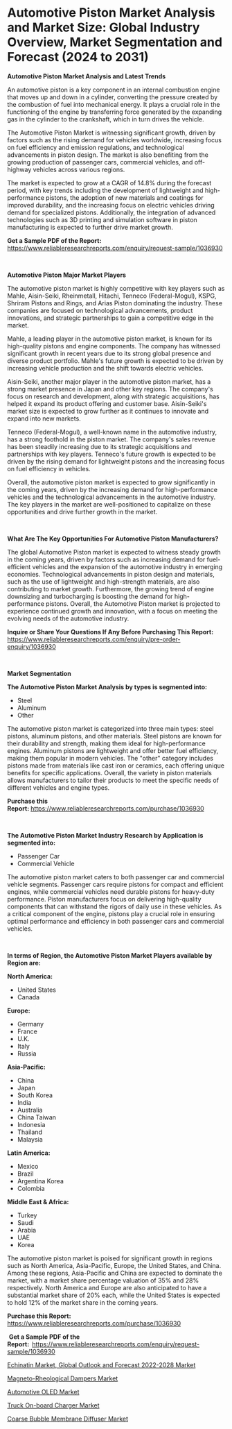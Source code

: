 <p><h1>Automotive Piston Market Analysis and Market Size: Global Industry Overview, Market Segmentation and Forecast (2024 to 2031)</h1></p><p><strong>Automotive Piston Market Analysis and Latest Trends</strong></p>
<p><p>An automotive piston is a key component in an internal combustion engine that moves up and down in a cylinder, converting the pressure created by the combustion of fuel into mechanical energy. It plays a crucial role in the functioning of the engine by transferring force generated by the expanding gas in the cylinder to the crankshaft, which in turn drives the vehicle.</p><p>The Automotive Piston Market is witnessing significant growth, driven by factors such as the rising demand for vehicles worldwide, increasing focus on fuel efficiency and emission regulations, and technological advancements in piston design. The market is also benefiting from the growing production of passenger cars, commercial vehicles, and off-highway vehicles across various regions.</p><p>The market is expected to grow at a CAGR of 14.8% during the forecast period, with key trends including the development of lightweight and high-performance pistons, the adoption of new materials and coatings for improved durability, and the increasing focus on electric vehicles driving demand for specialized pistons. Additionally, the integration of advanced technologies such as 3D printing and simulation software in piston manufacturing is expected to further drive market growth.</p></p>
<p><strong>Get a Sample PDF of the Report:&nbsp;</strong> <a href="https://www.reliableresearchreports.com/enquiry/request-sample/1036930">https://www.reliableresearchreports.com/enquiry/request-sample/1036930</a></p>
<p>&nbsp;</p>
<p><strong>Automotive Piston Major Market Players</strong></p>
<p><p>The automotive piston market is highly competitive with key players such as Mahle, Aisin-Seiki, Rheinmetall, Hitachi, Tenneco (Federal-Mogul), KSPG, Shriram Pistons and Rings, and Arias Piston dominating the industry. These companies are focused on technological advancements, product innovations, and strategic partnerships to gain a competitive edge in the market.</p><p>Mahle, a leading player in the automotive piston market, is known for its high-quality pistons and engine components. The company has witnessed significant growth in recent years due to its strong global presence and diverse product portfolio. Mahle's future growth is expected to be driven by increasing vehicle production and the shift towards electric vehicles.</p><p>Aisin-Seiki, another major player in the automotive piston market, has a strong market presence in Japan and other key regions. The company's focus on research and development, along with strategic acquisitions, has helped it expand its product offering and customer base. Aisin-Seiki's market size is expected to grow further as it continues to innovate and expand into new markets.</p><p>Tenneco (Federal-Mogul), a well-known name in the automotive industry, has a strong foothold in the piston market. The company's sales revenue has been steadily increasing due to its strategic acquisitions and partnerships with key players. Tenneco's future growth is expected to be driven by the rising demand for lightweight pistons and the increasing focus on fuel efficiency in vehicles.</p><p>Overall, the automotive piston market is expected to grow significantly in the coming years, driven by the increasing demand for high-performance vehicles and the technological advancements in the automotive industry. The key players in the market are well-positioned to capitalize on these opportunities and drive further growth in the market.</p></p>
<p>&nbsp;</p>
<p><strong>What Are The Key Opportunities For Automotive Piston Manufacturers?</strong></p>
<p><p>The global Automotive Piston market is expected to witness steady growth in the coming years, driven by factors such as increasing demand for fuel-efficient vehicles and the expansion of the automotive industry in emerging economies. Technological advancements in piston design and materials, such as the use of lightweight and high-strength materials, are also contributing to market growth. Furthermore, the growing trend of engine downsizing and turbocharging is boosting the demand for high-performance pistons. Overall, the Automotive Piston market is projected to experience continued growth and innovation, with a focus on meeting the evolving needs of the automotive industry.</p></p>
<p><strong>Inquire or Share Your Questions If Any Before Purchasing This Report:</strong> <a href="https://www.reliableresearchreports.com/enquiry/pre-order-enquiry/1036930">https://www.reliableresearchreports.com/enquiry/pre-order-enquiry/1036930</a></p>
<p>&nbsp;</p>
<p><strong>Market Segmentation</strong></p>
<p><strong>The Automotive Piston Market Analysis by types is segmented into:</strong></p>
<p><ul><li>Steel</li><li>Aluminum</li><li>Other</li></ul></p>
<p><p>The automotive piston market is categorized into three main types: steel pistons, aluminum pistons, and other materials. Steel pistons are known for their durability and strength, making them ideal for high-performance engines. Aluminum pistons are lightweight and offer better fuel efficiency, making them popular in modern vehicles. The "other" category includes pistons made from materials like cast iron or ceramics, each offering unique benefits for specific applications. Overall, the variety in piston materials allows manufacturers to tailor their products to meet the specific needs of different vehicles and engine types.</p></p>
<p><strong>Purchase this Report:&nbsp;</strong><a href="https://www.reliableresearchreports.com/purchase/1036930">https://www.reliableresearchreports.com/purchase/1036930</a></p>
<p>&nbsp;</p>
<p><strong>The Automotive Piston Market Industry Research by Application is segmented into:</strong></p>
<p><ul><li>Passenger Car</li><li>Commercial Vehicle</li></ul></p>
<p><p>The automotive piston market caters to both passenger car and commercial vehicle segments. Passenger cars require pistons for compact and efficient engines, while commercial vehicles need durable pistons for heavy-duty performance. Piston manufacturers focus on delivering high-quality components that can withstand the rigors of daily use in these vehicles. As a critical component of the engine, pistons play a crucial role in ensuring optimal performance and efficiency in both passenger cars and commercial vehicles.</p></p>
<p>&nbsp;</p>
<p><strong>In terms of Region, the Automotive Piston Market Players available by Region are:</strong></p>
<p>
    <p> <strong> North America: </strong>
        <ul>
            <li>United States</li>
            <li>Canada</li>
        </ul>
        </p> 
    <p> <strong> Europe: </strong>
        <ul>
            <li>Germany</li>
            <li>France</li>
            <li>U.K.</li>
            <li>Italy</li>
            <li>Russia</li>
        </ul>
        </p> 
    <p> <strong> Asia-Pacific: </strong>
        <ul>
            <li>China</li>
            <li>Japan</li>
            <li>South Korea</li>
            <li>India</li>
            <li>Australia</li>
            <li>China Taiwan</li>
            <li>Indonesia</li>
            <li>Thailand</li>
            <li>Malaysia</li>
        </ul>
        </p> 
    <p> <strong> Latin America: </strong>
        <ul>
            <li>Mexico</li>
            <li>Brazil</li>
            <li>Argentina Korea</li>
            <li>Colombia</li>
        </ul>
        </p> 
    <p> <strong> Middle East & Africa: </strong>
        <ul>
            <li>Turkey</li>
            <li>Saudi</li>
            <li>Arabia</li>
            <li>UAE</li>
            <li>Korea</li>
        </ul>
    </p>
    </p>
<p><p>The automotive piston market is poised for significant growth in regions such as North America, Asia-Pacific, Europe, the United States, and China. Among these regions, Asia-Pacific and China are expected to dominate the market, with a market share percentage valuation of 35% and 28% respectively. North America and Europe are also anticipated to have a substantial market share of 20% each, while the United States is expected to hold 12% of the market share in the coming years.</p></p>
<p><strong>Purchase this Report: </strong><a href="https://www.reliableresearchreports.com/purchase/1036930">https://www.reliableresearchreports.com/purchase/1036930</a></p>
<p>&nbsp;<strong>Get a Sample PDF of the Report:&nbsp;&nbsp;</strong><a href="https://www.reliableresearchreports.com/enquiry/request-sample/1036930">https://www.reliableresearchreports.com/enquiry/request-sample/1036930</a></p>
<p><strong></strong></p>
<p><p><a href="https://view.publitas.com/reportprime-1/echinatin-market-global-outlook-and-forecast-2022-2028-market-size-growth-and-forecast-from-2023-2030/">Echinatin Market, Global Outlook and Forecast 2022-2028 Market</a></p><p><a href="https://issuu.com/reportprime-2/docs/magneto-rheological-dampers-market-size-2030.pptx">Magneto-Rheological Dampers Market</a></p><p><a href="https://github.com/juancolorado15/Market-Research-Report-List-1/blob/main/automotive-oled-market.md">Automotive OLED Market</a></p><p><a href="https://issuu.com/reportprime-2/docs/truck-on-board-charger-market-size-2030.pptx">Truck On-board Charger Market</a></p><p><a href="https://mire-aunt-385.notion.site/Coarse-Bubble-Membrane-Diffuser-Market-Research-Report-Forecasted-for-Period-from-2024-2031-by-Ma-1185c74a570448bebbd20815f1f6e971">Coarse Bubble Membrane Diffuser Market</a></p></p>